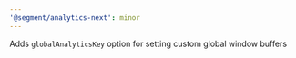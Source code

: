 ```yaml
---
'@segment/analytics-next': minor
---
```


Adds `globalAnalyticsKey` option for setting custom global window buffers
